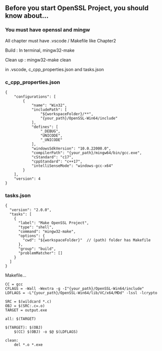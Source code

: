 ## Before you start OpenSSL Project, you should know about...

### You must have openssl and mingw

All chapter must have .vscode / Makefile like Chapter2 

Build : In terminal, mingw32-make

Clean up : mingw32-make clean



in .vscode, c_cpp_properties.json and tasks.json

### c_cpp_properties.json
```
{
    "configurations": [
        {
            "name": "Win32",
            "includePath": [
                "${workspaceFolder}/**",
                "{your_path}/OpenSSL-Win64/include"
            ],
            "defines": [
                "_DEBUG",
                "UNICODE",
                "_UNICODE"
            ],
            "windowsSdkVersion": "10.0.22000.0",
            "compilerPath": "{your_path}/mingw64/bin/gcc.exe",
            "cStandard": "c17",
            "cppStandard": "c++17",
            "intelliSenseMode": "windows-gcc-x64"
        }
    ],
    "version": 4
} 
```

### tasks.json
```
{
  "version": "2.0.0",
  "tasks": [
    {
      "label": "Make OpenSSL Project",
      "type": "shell",
      "command": "mingw32-make",
      "options": {
        "cwd": "${workspaceFolder}"  // (path) folder has Makefile
      },
      "group": "build",
      "problemMatcher": []
    }
  ]
}

```



Makefile...
```
CC = gcc
CFLAGS = -Wall -Wextra -g -I"{your_path}/OpenSSL-Win64/include"
LDFLAGS = -L"{your_path}/OpenSSL-Win64/lib/VC/x64/MDd" -lssl -lcrypto

SRC = $(wildcard *.c)
OBJ = $(SRC:.c=.o)
TARGET = output.exe

all: $(TARGET)

$(TARGET): $(OBJ)
	$(CC) $(OBJ) -o $@ $(LDFLAGS)

clean:
	del *.o *.exe

```